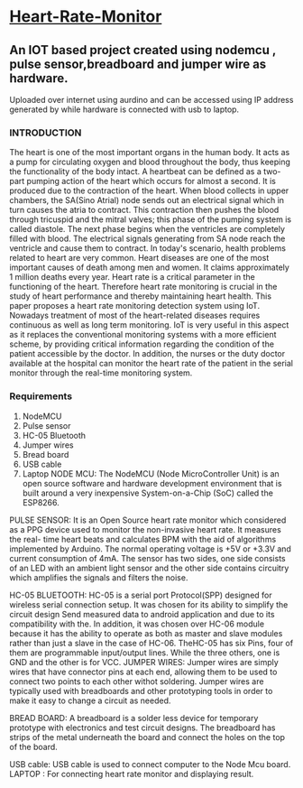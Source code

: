 # [Heart-Rate-Monitor](https://heart-rate-monitor-prashant.netlify.app/)

## An IOT based project created using nodemcu , pulse sensor,breadboard and jumper wire as hardware.
Uploaded over internet using aurdino and can be accessed using IP address generated by while hardware is connected with usb to laptop.

### INTRODUCTION 
 
 
The heart is one of the most important organs in the human body. It acts as a pump for circulating oxygen and blood throughout the body, thus keeping the functionality of the body intact. A heartbeat can be defined as a two-part pumping action of the heart which occurs for almost a second. It is produced due to the contraction of the heart. When blood collects in upper chambers, the SA(Sino Atrial) node sends out an electrical signal which in turn causes the atria to contract. This contraction then pushes the blood through tricuspid and the mitral valves; this phase of the pumping system is called diastole. The next phase begins when the ventricles are completely filled with blood. The electrical signals generating from SA node reach the ventricle and cause them to contract. In today's scenario, health problems related to heart are very common. Heart diseases are one of the most important causes of death among men and women. It claims approximately 1 million deaths every year. Heart rate is a critical parameter in the functioning of the heart. Therefore heart rate monitoring is crucial in the study of heart performance and thereby maintaining heart health.
This paper proposes a heart rate monitoring detection system using IoT. Nowadays treatment of most of the heart-related diseases requires continuous as well as long term monitoring. IoT is very useful in this aspect as it replaces the conventional monitoring systems with a more efficient scheme, by providing critical information regarding the condition of the patient accessible by the doctor. In addition, the nurses or the duty doctor available at the hospital can monitor the heart rate of the patient in the serial monitor through the real-time monitoring system.




###  Requirements  
 
 
1.	 NodeMCU
2.	Pulse sensor
3.	HC-05 Bluetooth
4.	Jumper wires
5.	Bread board
6.	USB cable
7.	Laptop
NODE MCU: The NodeMCU (Node MicroController Unit) is an open source software and hardware development environment that is built around a very inexpensive System-on-a-Chip (SoC) called the ESP8266.
 
PULSE SENSOR: It is an Open Source heart rate monitor which considered as a PPG device used to monitor the non-invasive heart rate. It measures the real- time heart beats and calculates BPM with the aid of algorithms implemented by Arduino. The normal operating voltage is +5V or +3.3V and current consumption of 4mA. The sensor has two sides, one side consists of an LED with an ambient light sensor and the other side contains circuitry which amplifies the signals and filters the noise.
 
 
HC-05 BLUETOOTH: HC-05 is a serial port Protocol(SPP) designed for wireless serial connection setup. It was chosen for its ability to simplify the circuit design Send measured data to android application and due to its compatibility with the. In addition, it was chosen over HC-06 module because it has the ability to operate as both as master and slave modules rather than just a slave in the case of HC-06. TheHC-05 has six Pins, four of them are programmable input/output lines. While the three others, one is GND and the other is for VCC.
JUMPER WIRES: Jumper wires are simply wires that have connector pins at each end, allowing them to be used to connect two points to each other withot soldering. Jumper wires are typically used with breadboards and other prototyping tools in order to make it easy to change a circuit as needed.
 
BREAD BOARD: A breadboard is a solder less device for temporary prototype with electronics and test circuit designs. The breadboard has strips of the metal underneath the board and connect the holes on the top of the board.







	


USB cable: USB cable is used to connect computer to the Node Mcu board.
LAPTOP : 	For connecting heart rate monitor and displaying result.
